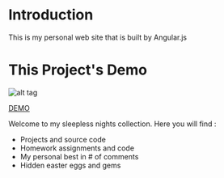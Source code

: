 Introduction
========

This is my personal web site that is built by Angular.js


This Project's Demo
=========
![alt tag](http://i.imgur.com/vz598pG.png)

[DEMO](http://rirachoi.github.io/)

Welcome to my sleepless nights collection. Here you will find :

  - Projects and source code
  - Homework assignments and code
  - My personal best in # of comments
  - Hidden easter eggs and gems


